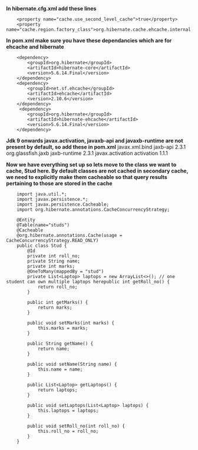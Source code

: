**In hibernate.cfg.xml add these lines**

        <property name="cache.use_second_level_cache">true</property>
        <property name="cache.region.factory_class">org.hibernate.cache.ehcache.internal.EhcacheRegionFactory</property>


        
**In pom.xml make sure you have these dependancies which are for ehcache and hibernate**

        
        <dependency>
            <groupId>org.hibernate</groupId>
            <artifactId>hibernate-core</artifactId>
            <version>5.6.14.Final</version>
        </dependency>
        <dependency>
            <groupId>net.sf.ehcache</groupId>
            <artifactId>ehcache</artifactId>
            <version>2.10.6</version>
        </dependency>
         <dependency>
            <groupId>org.hibernate</groupId>
            <artifactId>hibernate-ehcache</artifactId>
            <version>5.6.14.Final</version>
        </dependency>

**Jdk 9 onwards javax.activation, javaxb-api and javaxb-runtime are not present by default, so add these in pom.xml**
                <dependency>
                    <groupId>javax.xml.bind</groupId>
                    <artifactId>jaxb-api</artifactId>
                    <version>2.3.1</version>
                </dependency>
                <dependency>
                    <groupId>org.glassfish.jaxb</groupId>
                    <artifactId>jaxb-runtime</artifactId>
                    <version>2.3.1</version>
                </dependency>
                 <dependency>
                    <groupId>javax.activation</groupId>
                    <artifactId>activation</artifactId>
                    <version>1.1.1</version>
                </dependency>

**Now we have everything set up so lets move to the class we want to cache, Stud here.
By default classes are not cached in secondary cache, we need to explicitly make them cacheable so that query results pertaining to those are stored in the cache**




        import java.util.*;
        import javax.persistence.*;
        import javax.persistence.Cacheable;
        import org.hibernate.annotations.CacheConcurrencyStrategy;

        @Entity
        @Table(name="studs")
        @Cacheable
        @org.hibernate.annotations.Cache(usage = CacheConcurrencyStrategy.READ_ONLY)
        public class Stud {
            @Id
            private int roll_no;
            private String name;
            private int marks;
            @OneToMany(mappedBy = "stud")
            private List<Laptop> laptops = new ArrayList<>(); // one student can own multiple laptops herepublic int getRoll_no() {
                return roll_no;
            }
        
            public int getMarks() {
                return marks;
            }
        
            public void setMarks(int marks) {
                this.marks = marks;
            }
        
            public String getName() {
                return name;
            }
        
            public void setName(String name) {
                this.name = name;
            }
        
            public List<Laptop> getLaptops() {
                return laptops;
            }
        
            public void setLaptops(List<Laptop> laptops) {
                this.laptops = laptops;
            }
        
            public void setRoll_no(int roll_no) {
                this.roll_no = roll_no;
            }
        }

        

     

    

